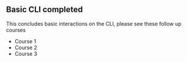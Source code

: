 ## Basic CLI completed

This concludes basic interactions on the CLI, please see these follow up courses

 * Course 1
 * Course 2
 * Course 3
